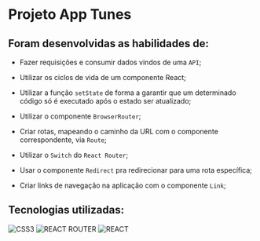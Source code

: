 # Projeto App Tunes

## Foram desenvolvidas as habilidades de:

* Fazer requisições e consumir dados vindos de uma `API`;

* Utilizar os ciclos de vida de um componente React;

* Utilizar a função `setState` de forma a garantir que um determinado código só é executado após o estado ser atualizado;
  
* Utilizar o componente `BrowserRouter`;

* Criar rotas, mapeando o caminho da URL com o componente correspondente, via `Route`;

* Utilizar o `Switch` do `React Router`;

* Usar o componente `Redirect` pra redirecionar para uma rota específica;

* Criar links de navegação na aplicação com o componente `Link`;


## Tecnologias utilizadas:
![CSS3](https://img.shields.io/badge/CSS3-1572B6?style=for-the-badge&logo=css3&logoColor=white)
![REACT ROUTER](https://img.shields.io/badge/React_Router-CA4245?style=for-the-badge&logo=react-router&logoColor=white)
![REACT](https://img.shields.io/badge/React-20232A?style=for-the-badge&logo=react&logoColor=61DAFB)